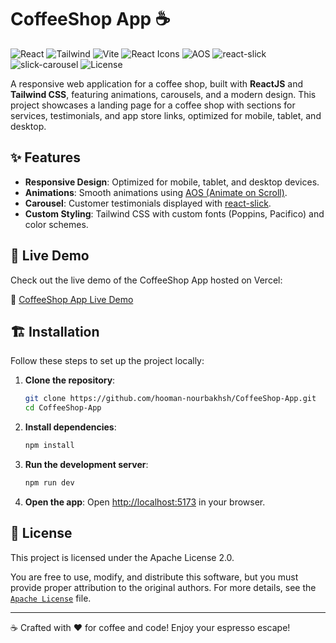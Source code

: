 # CoffeeShop App ☕

![React](https://img.shields.io/badge/-React-61DAFB?logo=react&logoColor=white) ![Tailwind](https://img.shields.io/badge/-Tailwind_CSS-38B2AC?logo=tailwind-css&logoColor=white) ![Vite](https://img.shields.io/badge/-Vite-646CFF?logo=vite&logoColor=white) ![React Icons](https://img.shields.io/badge/-React_Icons-000000?logo=react&logoColor=white) ![AOS](https://img.shields.io/badge/AOS-blueviolet?logo=animate.css&logoColor=white) ![react-slick](https://img.shields.io/badge/react--slick-orange?logo=slider&logoColor=white) ![slick-carousel](https://img.shields.io/badge/slick--carousel-teal?logo=slider&logoColor=white)
![License](https://img.shields.io/badge/License-Apache_2.0-green)

A responsive web application for a coffee shop, built with **ReactJS** and **Tailwind CSS**, featuring animations, carousels, and a modern design. This project showcases a landing page for a coffee shop with sections for services, testimonials, and app store links, optimized for mobile, tablet, and desktop.

## ✨ Features

- **Responsive Design**: Optimized for mobile, tablet, and desktop devices.
- **Animations**: Smooth animations using [AOS (Animate on Scroll)](https://michalsnik.github.io/aos/).
- **Carousel**: Customer testimonials displayed with [react-slick](https://react-slick.neostack.com/).
- **Custom Styling**: Tailwind CSS with custom fonts (Poppins, Pacifico) and color schemes.

## 🚀 Live Demo

Check out the live demo of the CoffeeShop App hosted on Vercel:

🔗 [CoffeeShop App Live Demo](https://coffee-shop-app-neon.vercel.app)

## 🏗️ Installation

Follow these steps to set up the project locally:

1. **Clone the repository**:

   ```bash
   git clone https://github.com/hooman-nourbakhsh/CoffeeShop-App.git
   cd CoffeeShop-App
   ```

2. **Install dependencies**:

   ```bash
   npm install
   ```

3. **Run the development server**:

   ```bash
   npm run dev
   ```

4. **Open the app**:
   Open [http://localhost:5173](http://localhost:5173) in your browser.

## 📄 License

This project is licensed under the Apache License 2.0.

You are free to use, modify, and distribute this software, but you must provide proper attribution to the original authors. For more details, see the [`Apache License`](./LICENSE) file.

---

☕ Crafted with ❤️ for coffee and code! Enjoy your espresso escape!
